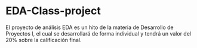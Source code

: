 # EDA-Class-project
El proyecto de análisis EDA es un hito de la materia de Desarrollo de Proyectos I, el cual se desarrollará de forma individual y tendrá un valor del 20% sobre la calificación final.
